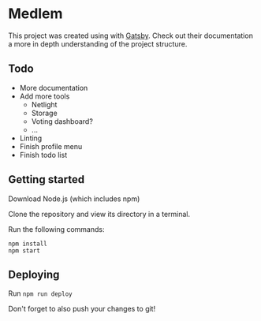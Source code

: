 # Medlem

This project was created using with [Gatsby](https://www.gatsbyjs.org/).
Check out their documentation a more in depth understanding of the project structure.

## Todo

- More documentation
- Add more tools
  - Netlight
  - Storage
  - Voting dashboard?
  - ...
- Linting
- Finish profile menu
- Finish todo list

## Getting started

Download Node.js (which includes npm)

Clone the repository and view its directory in a terminal.

Run the following commands:

```
npm install
npm start
```

## Deploying

Run `npm run deploy`

Don't forget to also push your changes to git!
